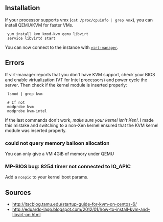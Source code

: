 Installation
------------

If your processor supports vmx (`cat /proc/cpuinfo | grep vmx`), you can
install QEMU/KVM for faster VMs.

` yum install kvm kmod-kvm qemu libvirt`  
` service libvirtd start`

You can now connect to the instance with
[`virt-manager`](http://virt-manager.org/).

Errors
------

If virt-manager reports that you don't have KVM support, check your BIOS
and enable virtualization (VT for Intel processors) and power cycle the
server. Then check if the kernel module is inserted properly:

` lsmod | grep kvm`  
` `  
` # If not`  
` modprobe kvm`  
` modprobe kvm-intel`

If the last commands don't work, *make sure your kernel isn't Xen!*. I
made this mistake and switching to a non-Xen kernel ensured that the KVM
kernel module was inserted properly.

### could not query memory balloon allocation

You can only give a VM 4GiB of memory under QEMU

### MP-BIOS bug: 8254 timer not connected to IO\_APIC

Add a `noapic` to your kernel boot params.

Sources
-------

-   <http://itscblog.tamu.edu/startup-guide-for-kvm-on-centos-6/>
-   <http://eduardo-lago.blogspot.com/2012/01/how-to-install-kvm-and-libvirt-on.html>



